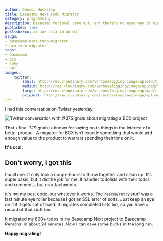 ```yaml
--- 
author: Daniel Huckstep
title: Basecamp Next Todo Migrator
category: programming
description: Basecamp Personal came out, and there's no easy way to migrate todos. Until now.
published: true
publishedon: 24 Jan 2013 10:00 MDT
slugs: 
- basecamp-next-todo-migrator
- bcx-todo-migrator
tags: 
- basecamp
- bcx
- ruby
- api
images:
    twitter:
        small: http://res.cloudinary.com/verboselogging/image/upload/t_small/bcx-migration.png
        medium: http://res.cloudinary.com/verboselogging/image/upload/t_medium/bcx-migration.png
        large: http://res.cloudinary.com/verboselogging/image/upload/t_large/bcx-migration.png
        original: http://res.cloudinary.com/verboselogging/image/upload/bcx-migration.png
---
```


I had this conversation on Twitter yesterday.

![Twitter conversation with @37Signals about migrating a BCX project]({{.twitter.large}})

That's fine. 37Signals is known for saying no to things in the interest of a better product. A migrator for BCX isn't exactly something that would add enough value to the product to warrant spending their time on it.

**It's cool.**

## Don't worry, I got this

I built one. It only took a couple hours to throw together and clean up. It's super basic, but it did the job for me. It handles todolists with their todos and comments, but no attachments.

<script src="https://gist.github.com/4618013.js"></script>

It's not my best code, but whatever it works. The `rescue`/`retry` stuff was a last minute eye roller because I got an SSL error of sorts. Just keep an eye on it if it gets out of hand. It migrates completed lists too, so you have a record of that stuff too.

It migrated my 800+ todos in my Basecamp Next project to Basecamp Personal in about 24 minutes. Now I can save some bucks in the long run. 

**Happy migrating!**
